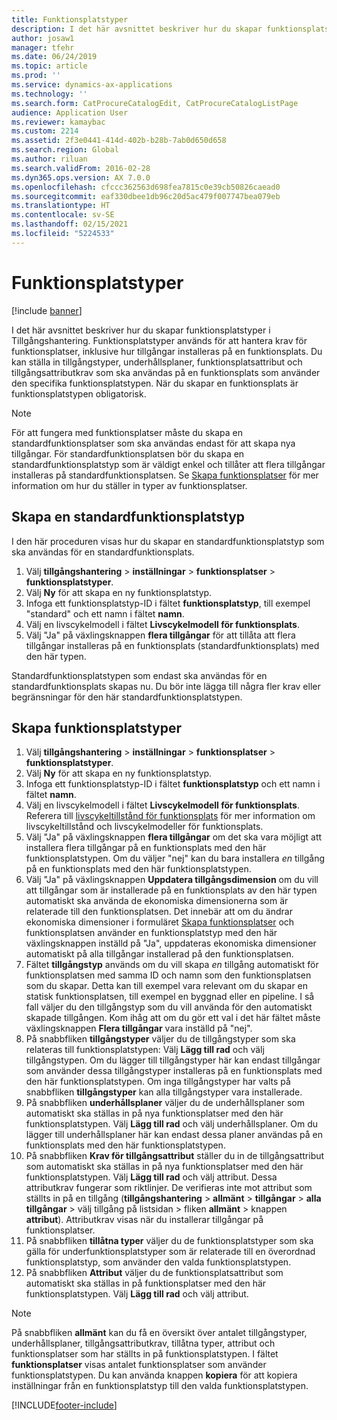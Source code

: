 ```yaml
---
title: Funktionsplatstyper
description: I det här avsnittet beskriver hur du skapar funktionsplatstyper i Tillgångshantering.
author: josaw1
manager: tfehr
ms.date: 06/24/2019
ms.topic: article
ms.prod: ''
ms.service: dynamics-ax-applications
ms.technology: ''
ms.search.form: CatProcureCatalogEdit, CatProcureCatalogListPage
audience: Application User
ms.reviewer: kamaybac
ms.custom: 2214
ms.assetid: 2f3e0441-414d-402b-b28b-7ab0d650d658
ms.search.region: Global
ms.author: riluan
ms.search.validFrom: 2016-02-28
ms.dyn365.ops.version: AX 7.0.0
ms.openlocfilehash: cfccc362563d698fea7815c0e39cb50826caead0
ms.sourcegitcommit: eaf330dbee1db96c20d5ac479f007747bea079eb
ms.translationtype: HT
ms.contentlocale: sv-SE
ms.lasthandoff: 02/15/2021
ms.locfileid: "5224533"
---
```

# <a name="functional-location-types"></a>Funktionsplatstyper

[!include [banner](../../includes/banner.md)]

 

I det här avsnittet beskriver hur du skapar funktionsplatstyper i Tillgångshantering. Funktionsplatstyper används för att hantera krav för funktionsplatser, inklusive hur tillgångar installeras på en funktionsplats. Du kan ställa in tillgångstyper, underhållsplaner, funktionsplatsattribut och tillgångsattributkrav som ska användas på en funktionsplats som använder den specifika funktionsplatstypen. När du skapar en funktionsplats är funktionsplatstypen obligatorisk.

>[!NOTE] 
>För att fungera med funktionsplatser måste du skapa en standardfunktionsplatser som ska användas endast för att skapa nya tillgångar. För standardfunktionsplatsen bör du skapa en standardfunktionsplatstyp som är väldigt enkel och tillåter att flera tillgångar installeras på standardfunktionsplatsen. Se [Skapa funktionsplatser](../functional-locations/create-functional-locations.md) för mer information om hur du ställer in typer av funktionsplatser.

## <a name="create-a-default-functional-location-type"></a>Skapa en standardfunktionsplatstyp

I den här proceduren visas hur du skapar en standardfunktionsplatstyp som ska användas för en standardfunktionsplats.

1. Välj **tillgångshantering** > **inställningar** > **funktionsplatser** > **funktionsplatstyper**.
2. Välj **Ny** för att skapa en ny funktionsplatstyp.
3. Infoga ett funktionsplatstyp-ID i fältet **funktionsplatstyp**, till exempel "standard" och ett namn i fältet **namn**.
4. Välj en livscykelmodell i fältet **Livscykelmodell för funktionsplats**.
5. Välj "Ja" på växlingsknappen **flera tillgångar** för att tillåta att flera tillgångar installeras på en funktionsplats (standardfunktionsplats) med den här typen.

Standardfunktionsplatstypen som endast ska användas för en standardfunktionsplats skapas nu. Du bör inte lägga till några fler krav eller begränsningar för den här standardfunktionsplatstypen.


## <a name="create-functional-location-types"></a>Skapa funktionsplatstyper

1. Välj **tillgångshantering** > **inställningar** > **funktionsplatser** > **funktionsplatstyper**.
2. Välj **Ny** för att skapa en ny funktionsplatstyp.
3. Infoga ett funktionsplatstyp-ID i fältet **funktionsplatstyp** och ett namn i fältet **namn**.
4. Välj en livscykelmodell i fältet **Livscykelmodell för funktionsplats**. Referera till [livscykeltillstånd för funktionsplats](../setup-for-functional-locations/functional-location-stages.md) för mer information om livscykeltillstånd och livscykelmodeller för funktionsplats.
5. Välj "Ja" på växlingsknappen **flera tillgångar** om det ska vara möjligt att installera flera tillgångar på en funktionsplats med den här funktionsplatstypen. Om du väljer "nej" kan du bara installera *en* tillgång på en funktionsplats med den här funktionsplatstypen.
6. Välj "Ja" på växlingsknappen **Uppdatera tillgångsdimension** om du vill att tillgångar som är installerade på en funktionsplats av den här typen automatiskt ska använda de ekonomiska dimensionerna som är relaterade till den funktionsplatsen. Det innebär att om du ändrar ekonomiska dimensioner i formuläret [Skapa funktionsplatser](../functional-locations/create-functional-locations.md) och funktionsplatsen använder en funktionsplatstyp med den här växlingsknappen inställd på "Ja", uppdateras ekonomiska dimensioner automatiskt på alla tillgångar installerad på den funktionsplatsen.
7. Fältet **tillgångstyp** används om du vill skapa *en* tillgång automatiskt för funktionsplatsen med samma ID och namn som den funktionsplatsen som du skapar. Detta kan till exempel vara relevant om du skapar en statisk funktionsplatsen, till exempel en byggnad eller en pipeline. I så fall väljer du den tillgångstyp som du vill använda för den automatiskt skapade tillgången. Kom ihåg att om du gör ett val i det här fältet måste växlingsknappen **Flera tillgångar** vara inställd på "nej".
8. På snabbfliken **tillgångstyper** väljer du de tillgångstyper som ska relateras till funktionsplatstypen: Välj **Lägg till rad** och välj tillgångstypen. Om du lägger till tillgångstyper här kan endast tillgångar som använder dessa tillgångstyper installeras på en funktionsplats med den här funktionsplatstypen. Om inga tillgångstyper har valts på snabbfliken **tillgångstyper** kan alla tillgångstyper vara installerade.
9. På snabbfliken **underhållsplaner** väljer du de underhållsplaner som automatiskt ska ställas in på nya funktionsplatser med den här funktionsplatstypen. Välj **Lägg till rad** och välj underhållsplaner. Om du lägger till underhållsplaner här kan endast dessa planer användas på en funktionsplats med den här funktionsplatstypen.
10. På snabbfliken **Krav för tillgångsattribut** ställer du in de tillgångsattribut som automatiskt ska ställas in på nya funktionsplatser med den här funktionsplatstypen. Välj **Lägg till rad** och välj attribut. Dessa attributkrav fungerar som riktlinjer. De verifieras inte mot attribut som ställts in på en tillgång (**tillgångshantering** > **allmänt** > **tillgångar** > **alla tillgångar** > välj tillgång på listsidan > fliken **allmänt** > knappen **attribut**). Attributkrav visas när du installerar tillgångar på funktionsplatser.
11. På snabbfliken **tillåtna typer** väljer du de funktionsplatstyper som ska gälla för underfunktionsplatstyper som är relaterade till en överordnad funktionsplatstyp, som använder den valda funktionsplatstypen.
12. På snabbfliken **Attribut** väljer du de funktionsplatsattribut som automatiskt ska ställas in på funktionsplatser med den här funktionsplatstypen. Välj **Lägg till rad** och välj attribut.


>[!NOTE] 
>På snabbfliken **allmänt** kan du få en översikt över antalet tillgångstyper, underhållsplaner, tillgångsattributkrav, tillåtna typer, attribut och funktionsplatser som har ställts in på funktionsplatstypen. I fältet **funktionsplatser** visas antalet funktionsplatser som använder funktionsplatstypen. Du kan använda knappen **kopiera** för att kopiera inställningar från en funktionsplatstyp till den valda funktionsplatstypen.


[!INCLUDE[footer-include](../../../includes/footer-banner.md)]